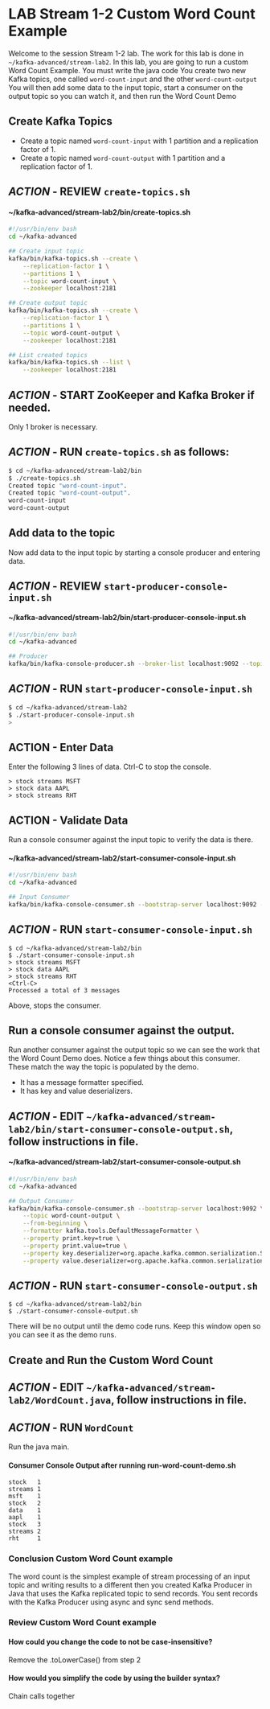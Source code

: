 
# LAB Stream 1-2 Custom Word Count Example

Welcome to the session Stream 1-2 lab. The work for this lab is done in `~/kafka-advanced/stream-lab2`.
In this lab, you are going to run a custom Word Count Example.
You must write the java code 
You create two new Kafka topics, one called `word-count-input` and the other `word-count-output`
You will then add some data to the input topic, start a consumer on the output topic so you can watch it, 
and then run the Word Count Demo

## Create Kafka Topics

* Create a topic named `word-count-input` with 1 partition and a replication factor of 1.
* Create a topic named `word-count-output` with 1 partition and a replication factor of 1.

## ***ACTION*** - REVIEW `create-topics.sh`

#### ~/kafka-advanced/stream-lab2/bin/create-topics.sh

```sh
#!/usr/bin/env bash
cd ~/kafka-advanced

## Create input topic
kafka/bin/kafka-topics.sh --create \
    --replication-factor 1 \
    --partitions 1 \
    --topic word-count-input \
    --zookeeper localhost:2181

## Create output topic
kafka/bin/kafka-topics.sh --create \
    --replication-factor 1 \
    --partitions 1 \
    --topic word-count-output \
    --zookeeper localhost:2181

## List created topics
kafka/bin/kafka-topics.sh --list \
    --zookeeper localhost:2181
```

## ***ACTION*** - START ZooKeeper and Kafka Broker if needed.
Only 1 broker is necessary.

## ***ACTION*** - RUN `create-topics.sh` as follows:

```sh
$ cd ~/kafka-advanced/stream-lab2/bin          
$ ./create-topics.sh                        
Created topic "word-count-input".   
Created topic "word-count-output".   
word-count-input
word-count-output
```

## Add data to the topic
Now add data to the input topic by starting a console producer and entering data.

## ***ACTION*** - REVIEW `start-producer-console-input.sh`

#### ~/kafka-advanced/stream-lab2/bin/start-producer-console-input.sh

```sh
#!/usr/bin/env bash
cd ~/kafka-advanced

## Producer
kafka/bin/kafka-console-producer.sh --broker-list localhost:9092 --topic streams-plaintext-input
```

## ***ACTION*** - RUN `start-producer-console-input.sh`

```sh
$ cd ~/kafka-advanced/stream-lab2
$ ./start-producer-console-input.sh
>
```

## ****ACTION**** - Enter Data

Enter the following 3 lines of data. Ctrl-C to stop the console.
```
> stock streams MSFT
> stock data AAPL
> stock streams RHT
```

## ****ACTION**** - Validate Data

Run a console consumer against the input topic to verify the data is there.

#### ~/kafka-advanced/stream-lab2/start-consumer-console-input.sh
```sh
#!/usr/bin/env bash
cd ~/kafka-advanced

## Input Consumer
kafka/bin/kafka-console-consumer.sh --bootstrap-server localhost:9092 --topic streams-plaintext-input --from-beginning
```

## ***ACTION*** - RUN `start-consumer-console-input.sh`
```
$ cd ~/kafka-advanced/stream-lab2/bin
$ ./start-consumer-console-input.sh
> stock streams MSFT
> stock data AAPL
> stock streams RHT
<Ctrl-C>
Processed a total of 3 messages
```

Above, <Ctrl-C> stops the consumer.

## Run a console consumer against the output.

Run another consumer against the output topic so we can see the work that the Word Count Demo does.
Notice a few things about this consumer. These match the way the topic is populated by the demo.
* It has a message formatter specified.
* It has key and value deserializers.

## ***ACTION*** - EDIT `~/kafka-advanced/stream-lab2/bin/start-consumer-console-output.sh`, follow instructions in file.

#### ~/kafka-advanced/stream-lab2/start-consumer-console-output.sh
```sh
#!/usr/bin/env bash
cd ~/kafka-advanced

## Output Consumer
kafka/bin/kafka-console-consumer.sh --bootstrap-server localhost:9092 \
    --topic word-count-output \
    --from-beginning \
    --formatter kafka.tools.DefaultMessageFormatter \
    --property print.key=true \
    --property print.value=true \
    --property key.deserializer=org.apache.kafka.common.serialization.StringDeserializer \
    --property value.deserializer=org.apache.kafka.common.serialization.LongDeserializer
```

## ***ACTION*** - RUN `start-consumer-console-output.sh`
```
$ cd ~/kafka-advanced/stream-lab2/bin
$ ./start-consumer-console-output.sh
```

There will be no output until the demo code runs. Keep this window open so you can see it as the demo runs.

## Create and Run the Custom Word Count

## ***ACTION*** - EDIT `~/kafka-advanced/stream-lab2/WordCount.java`, follow instructions in file.

## ***ACTION*** - RUN `WordCount`
Run the java main.

#### Consumer Console Output after running run-word-count-demo.sh
```
stock   1
streams 1
msft    1
stock   2
data    1
aapl    1
stock   3
streams 2
rht     1
```

### Conclusion Custom Word Count example

The word count is the simplest example of stream processing of an input topic and writing results to a different
then you created Kafka Producer in Java that uses the Kafka replicated topic to send records.
You sent records with the Kafka Producer using async and sync send methods.

### Review Custom Word Count example

#### How could you change the code to not be case-insensitive?

Remove the .toLowerCase() from step 2 

#### How would you simplify the code by using the builder syntax?

Chain calls together

<br />
<br />

